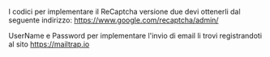 I codici per implementare il ReCaptcha versione due devi ottenerli dal seguente indirizzo:
https://www.google.com/recaptcha/admin/

UserName e Password per implementare l'invio di email li trovi registrandoti al sito https://mailtrap.io
